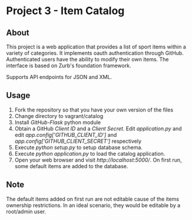 # Project 3 - Item Catalog
## About
This project is a web application that provides a list of sport items within
a variety of categories.
It implements oauth authentication through GitHub. Authenticated users have
the ability to modify their own items.
The interface is based on Zurb's foundation framework.

Supports API endpoints for JSON and XML.
## Usage
1. Fork the repository  so that you have your own version of the files
2. Change directory to vagrant/catalog
3. Install *GitHub-Flask* python module
4. Obtain a GitHub *Client ID* and a *Client Secret*. Edit *application.py*
and edit *app.config['GITHUB_CLIENT_ID']* and
*app.config['GITHUB_CLIENT_SECRET']* respectively
5. Execute *python setup.py* to setup database schema.
5. Execute *python application.py* to load the catalog application.
6. Open your web browser and visit *http://localhost:5000/*. On first run,
some default items are added to the database.

## Note
The default items added on first run are not editable cause of the items
ownership restrictions. In an ideal scenario, they would be editable by a root/admin user.
